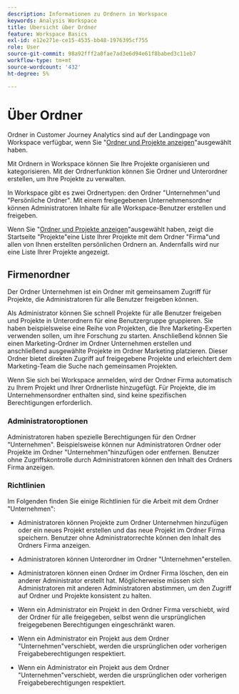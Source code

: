```yaml
---
description: Informationen zu Ordnern in Workspace
keywords: Analysis Workspace
title: Übersicht über Ordner
feature: Workspace Basics
exl-id: e12e271e-ce15-4535-bb48-1976395cf755
role: User
source-git-commit: 98a92fff2a0fae7ad3e6d94e61f8babed3c11eb7
workflow-type: tm+mt
source-wordcount: '432'
ht-degree: 5%

---
```


# Über Ordner

Ordner in Customer Journey Analytics sind auf der Landingpage von Workspace verfügbar, wenn Sie &quot;[Ordner und Projekte anzeigen](../freeform-overview.md#show-selector)&quot;ausgewählt haben.

Mit Ordnern in Workspace können Sie Ihre Projekte organisieren und kategorisieren. Mit der Ordnerfunktion können Sie Ordner und Unterordner erstellen, um Ihre Projekte zu verwalten.

In Workspace gibt es zwei Ordnertypen: den Ordner &quot;Unternehmen&quot;und &quot;Persönliche Ordner&quot;. Mit einem freigegebenen Unternehmensordner können Administratoren Inhalte für alle Workspace-Benutzer erstellen und freigeben.

Wenn Sie &quot;[Ordner und Projekte anzeigen](../freeform-overview.md#show-selector)&quot;ausgewählt haben, zeigt die Startseite &quot;Projekte&quot;eine Liste Ihrer Projekte mit dem Ordner &quot;Firma&quot;und allen von Ihnen erstellten persönlichen Ordnern an. Andernfalls wird nur eine Liste Ihrer Projekte angezeigt.


## Firmenordner

Der Ordner Unternehmen ist ein Ordner mit gemeinsamem Zugriff für Projekte, die Administratoren für alle Benutzer freigeben können.

Als Administrator können Sie schnell Projekte für alle Benutzer freigeben und Projekte in Unterordnern für eine Benutzergruppe gruppieren. Sie haben beispielsweise eine Reihe von Projekten, die Ihre Marketing-Experten verwenden sollen, um ihre Forschung zu starten. Anschließend können Sie einen Marketing-Ordner im Ordner Unternehmen erstellen und anschließend ausgewählte Projekte im Ordner Marketing platzieren. Dieser Ordner bietet direkten Zugriff auf freigegebene Projekte und erleichtert dem Marketing-Team die Suche nach gemeinsamen Projekten.

Wenn Sie sich bei Workspace anmelden, wird der Ordner Firma automatisch zu Ihrem Projekt und Ihrer Ordnerliste hinzugefügt. Für Projekte, die im Unternehmensordner enthalten sind, sind keine spezifischen Berechtigungen erforderlich.

### Administratoroptionen

Administratoren haben spezielle Berechtigungen für den Ordner &quot;Unternehmen&quot;. Beispielsweise können nur Administratoren Ordner oder Projekte im Ordner &quot;Unternehmen&quot;hinzufügen oder entfernen. Benutzer ohne Zugriffskontrolle durch Administratoren können den Inhalt des Ordners Firma anzeigen.

<!--
![The Projects page showing the admin options.](/help/analysis-workspace/build-workspace-project/assets/admin-options.png)

Non-Admins have limited options.

![The Projects page showing the non-admin options for folders.](/help/analysis-workspace/build-workspace-project/assets/non-admin-folder-options.png)

-->

### Richtlinien

Im Folgenden finden Sie einige Richtlinien für die Arbeit mit dem Ordner &quot;Unternehmen&quot;:

- Administratoren können Projekte zum Ordner Unternehmen hinzufügen oder ein neues Projekt erstellen und das neue Projekt im Ordner Firma speichern. Benutzer ohne Administratorrechte können den Inhalt des Ordners Firma anzeigen.

- Administratoren können Unterordner im Ordner &quot;Unternehmen&quot;erstellen.

- Administratoren können einen Ordner im Ordner Firma löschen, den ein anderer Administrator erstellt hat. Möglicherweise müssen sich Administratoren mit anderen Administratoren abstimmen, um den Zugriff auf Ordner und Projekte konsistent zu halten.

- Wenn ein Administrator ein Projekt in den Ordner Firma verschiebt, wird der Ordner für alle freigegeben, selbst wenn die ursprünglichen freigegebenen Berechtigungen eingeschränkt waren.
- Wenn ein Administrator ein Projekt aus dem Ordner &quot;Unternehmen&quot;verschiebt, werden die ursprünglichen oder vorherigen Freigabeberechtigungen respektiert.

- Wenn ein Administrator ein Projekt aus dem Ordner &quot;Unternehmen&quot;verschiebt, werden die ursprünglichen oder vorherigen Freigabeberechtigungen respektiert.

